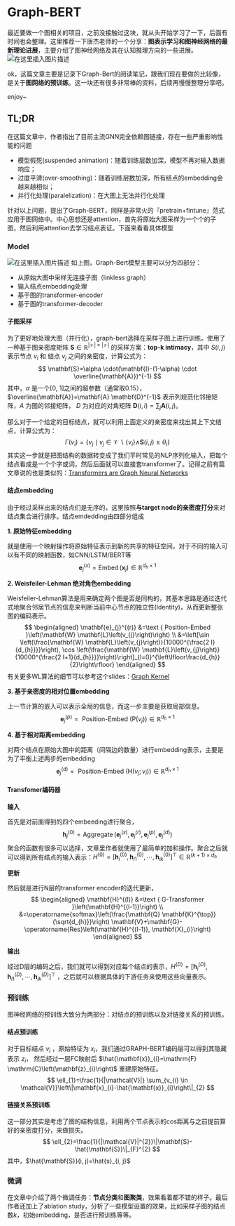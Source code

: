 # Graph-BERT

最近要做一个图相关的项目，之前没接触过这块，就从头开始学习了一下，后面有时间也会整理。这里推荐一下唐杰老师的一个分享：**图表示学习和图神经网络的最新理论进展**，主要介绍了图神经网络及其在认知推理方向的一些进展。
![在这里插入图片描述](https://img-blog.csdnimg.cn/20200816110735797.png?x-oss-process=image,type_ZmFuZ3poZW5naGVpdGk,shadow_10,text_aHR0cHM6Ly9ibG9nLmNzZG4ubmV0L0thaXl1YW5fc2p0dQ==,size_16,color_FFFFFF,t_70#pic_center)

ok，这篇文章主要是记录下Graph-Bert的阅读笔记，跟我们现在要做的比较像，是关于**图网络的预训练**。这一块还有很多非常棒的资料，后续再慢慢整理分享吧。

enjoy~

## TL;DR

在这篇文章中，作者指出了目前主流GNN完全依赖图链接，存在一些严重影响性能的问题

- 模型假死(suspended animation)：随着训练层数加深，模型不再对输入数据响应；
- 过度平滑(over-smoothing)：随着训练层数加深，所有结点的embedding会越来越相似；
- 并行化处理(paralelization)：在大图上无法并行化处理

针对以上问题，提出了Graph-BERT，同样是非常火的『pretrain+fintune』范式应用于图网络中。中心思想还是attention，首先将原始大图采样为一个个的子图，然后利用attention去学习结点表证。下面来看看具体模型

### Model

![在这里插入图片描述](https://img-blog.csdnimg.cn/2020081610402511.png?x-oss-process=image,type_ZmFuZ3poZW5naGVpdGk,shadow_10,text_aHR0cHM6Ly9ibG9nLmNzZG4ubmV0L0thaXl1YW5fc2p0dQ==,size_16,color_FFFFFF,t_70#pic_center)
如上图，Graph-Bert模型主要可以分为四部分：

- 从原始大图中采样无连接子图（linkless graph）
- 输入结点embedding处理
- 基于图的transformer-encoder
- 基于图的transformer-decoder

#### 子图采样

为了更好地处理大图（并行化），graph-bert选择在采样子图上进行训练。使用了一种基于图亲密度矩阵 $\mathbf{S} \in \mathbb{R}^{|\mathcal{V}| \times|\mathcal{V}|}$ 的采样方案：**top-k intimacy**，其中 $S(i, j)$ 表示节点 $v_{i}$ 和 结点 $v_{j}$ 之间的亲密度，计算公式为：
$$
\mathbf{S}=\alpha \cdot(\mathbf{I}-(1-\alpha) \cdot \overline{\mathbf{A}})^{-1}
$$
其中，$\alpha$ 是一个[0, 1]之间的超参数（通常取0.15），$\overline{\mathbf{A}}=\mathbf{A} \mathbf{D}^{-1}$ 表示列规范化邻接矩阵，$A$ 为图的邻接矩阵， $D$ 为对应的对角矩阵 $\mathbf{D}(i, i)=\sum_{j} \mathbf{A}(i, j)$。

那么对于一个给定的目标结点，就可以利用上面定义的亲密度来找出其上下文结点，计算公式为：
$$
\Gamma\left(v_{i}\right)=\left\{v_{j} \mid v_{j} \in \mathcal{V} \backslash\left\{v_{i}\right\} \wedge\right. \left.\mathbf{S}(i, j) \geq \theta_{i}\right\}
$$
其实这一步就是把图结构的数据转变成了我们平时常见的NLP序列化输入，把每个结点看成是一个个字或词，然后后面就可以直接套transformer了。记得之前有篇文章说的也是类似的：[Transformers are Graph Neural Networks](https://graphdeeplearning.github.io/post/transformers-are-gnns/ "Transformers are Graph Neural Networks")

#### 结点embedding

由于经过采样出来的结点们是无序的，这里按照**与target node的亲密度打分**来对结点集合进行排序。结点emdedding由四部分组成

**1. 原始特征embedding**

就是使用一个映射操作将原始特征表示到新的共享的特征空间，对于不同的输入可以有不同的映射函数，如CNN/LSTM/BERT等
$$
\mathbf{e}_{j}^{(x)}=\operatorname{Embed}\left(\mathbf{x}_{j}\right) \in \mathbb{R}^{d_{h} \times 1}
$$

**2. Weisfeiler-Lehman 绝对角色embedding**

Weisfeiler-Lehman算法是用来确定两个图是否是同构的，其基本思路是通过迭代式地聚合邻居节点的信息来判断当前中心节点的独立性(Identity)，从而更新整张图的编码表示。
$$
\begin{aligned}
\mathbf{e}_{j}^{(r)} &=\text { Position-Embed }\left(\mathbf{W} \mathbf{L}\left(v_{j}\right)\right) \\
&=\left[\sin \left(\frac{\mathbf{W} \mathbf{L}\left(v_{j}\right)}{10000^{\frac{2 l}{d_{h}}}}\right), \cos \left(\frac{\mathbf{W} \mathbf{L}\left(v_{j}\right)}{10000^{\frac{2 l+1}{d_{h}}}}\right)\right]_{l=0}^{\left\lfloor\frac{d_{h}}{2}\right\rfloor}
\end{aligned}
$$
有关更多WL算法的细节可以参考这个slides：[Graph Kernel](https://www.slideshare.net/pratikshukla11/graph-kernelpdf "Graph Kernel")

**3. 基于亲密度的相对位置embedding**

上一节计算的嵌入可以表示全局的信息，而这一步主要是获取局部信息。
$$
\mathbf{e}_{j}^{(p)}=\text { Position-Embed }\left(\mathrm{P}\left(v_{j}\right)\right) \in \mathbb{R}^{d_{h} \times 1}
$$

**4. 基于相对距离embedding**

对两个结点在原始大图中的距离（间隔边的数量）进行embedding表示，主要是为了平衡上述两步的embedding
$$
\mathbf{e}_{j}^{(d)}=\text { Position-Embed }\left(\mathrm{H}\left(v_{j} ; v_{i}\right)\right) \in \mathbb{R}^{d_{h} \times 1}
$$

#### Transfomer编码器

**输入**

首先是对前面得到的四个embeeding进行聚合，
$$
\mathbf{h}_{j}^{(0)}=\operatorname{Aggregate}\left(\mathbf{e}_{j}^{(x)}, \mathbf{e}_{j}^{(r)}, \mathbf{e}_{j}^{(p)}, \mathbf{e}_{j}^{(d)}\right)
$$
聚合的函数有很多可以选择，文章里作者就使用了最简单的加和操作。聚合之后就可以得到所有结点的输入表示：$H^{(0)} = \left[\mathbf{h}_{i}^{(0)}, \mathbf{h}_{i 1}^{(0)}, \cdots, \mathbf{h}_{i k}^{(0)}\right]^{\top} \in \mathbb{R}^{(k+1) \times d_{h}}$

**更新**

然后就是进行N层的transformer encoder的迭代更新，
$$
\begin{aligned}
\mathbf{H}^{(l)} &=\text { G-Transformer }\left(\mathbf{H}^{(l-1)}\right) \\
&=\operatorname{softmax}\left(\frac{\mathbf{Q} \mathbf{K}^{\top}}{\sqrt{d_{h}}}\right) \mathbf{V}+\mathbf{G}-\operatorname{Res}\left(\mathbf{H}^{(l-1)}, \mathbf{X}_{i}\right)
\end{aligned}
$$

**输出**

经过D层的编码之后，我们就可以得到对应每个结点的表示，$H^{(D)} = \left[\mathbf{h}_{i}^{(D)}, \mathbf{h}_{i 1}^{(D)}, \cdots, \mathbf{h}_{i k}^{(D)}\right]^{\top}$ ，之后就可以根据具体的下游任务来使用这些向量表示。

### 预训练

图神经网络的预训练大致分为两部分：对结点的预训练以及对链接关系的预训练。

#### 结点预训练

对于目标结点 $v_{i}$ ，原始特征为 $x_{i}$，我们通过GRAPH-BERT编码层可以得到其隐藏表示 $z_{i}$， 然后经过一层FC映射后 $\hat{\mathbf{x}}_{i}=\mathrm{F} \mathrm{C}\left(\mathbf{z}_{i}\right)$ 重建原始特征。
$$
\ell_{1}=\frac{1}{|\mathcal{V}|} \sum_{v_{i} \in \mathcal{V}}\left\|\mathbf{x}_{i}-\hat{\mathbf{x}}_{i}\right\|_{2}
$$

#### 链接关系预训练

这一部分其实是考虑了图的结构信息，利用两个节点表示的cos距离与之前提前算好的亲密度打分，来做损失。
$$
\ell_{2}=\frac{1}{|\mathcal{V}|^{2}}\|\mathbf{S}-\hat{\mathbf{S}}\|_{F}^{2}
$$
其中，$\hat{\mathbf{S}}(i, j)=\hat{s}_{i, j}$

### 微调

在文章中介绍了两个微调任务：**节点分类**和**图聚类**，效果看着都不错的样子。最后作者还加上了ablation study，分析了一些模型设置的效果，比如采样子图的结点数$k$，初始embedding，是否进行预训练等等。